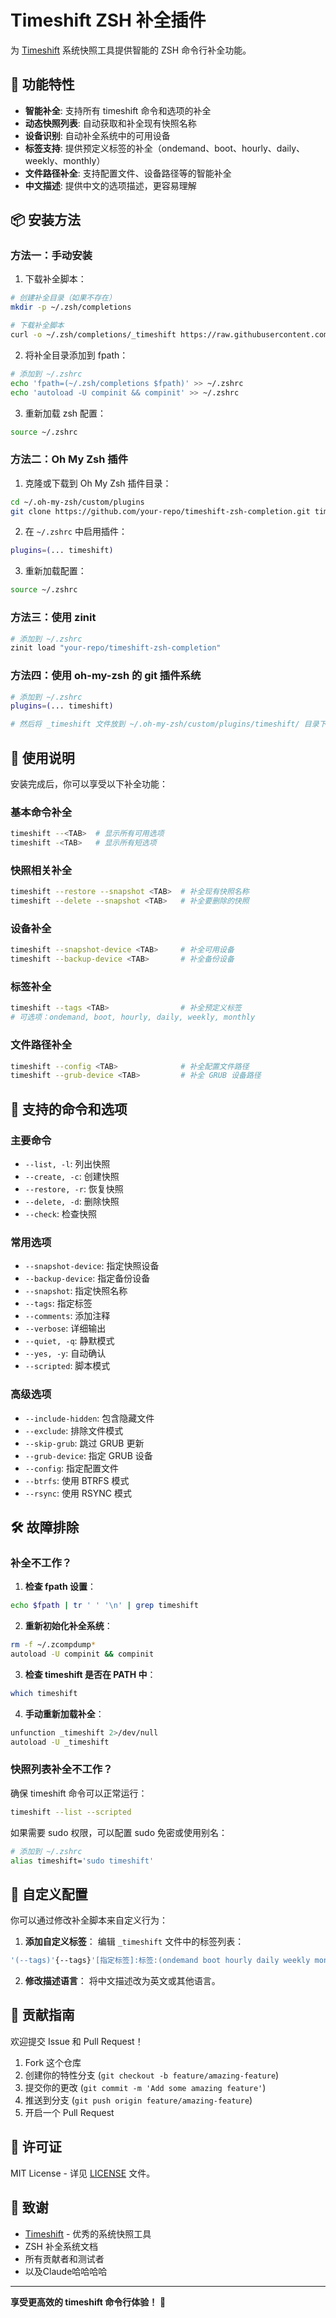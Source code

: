 # Timeshift ZSH 补全插件

为 [Timeshift](https://github.com/teejee2008/timeshift) 系统快照工具提供智能的 ZSH 命令行补全功能。

## 🚀 功能特性

- **智能补全**: 支持所有 timeshift 命令和选项的补全
- **动态快照列表**: 自动获取和补全现有快照名称
- **设备识别**: 自动补全系统中的可用设备
- **标签支持**: 提供预定义标签的补全（ondemand、boot、hourly、daily、weekly、monthly）
- **文件路径补全**: 支持配置文件、设备路径等的智能补全
- **中文描述**: 提供中文的选项描述，更容易理解

## 📦 安装方法

### 方法一：手动安装

1. 下载补全脚本：
```bash
# 创建补全目录（如果不存在）
mkdir -p ~/.zsh/completions

# 下载补全脚本
curl -o ~/.zsh/completions/_timeshift https://raw.githubusercontent.com/your-repo/timeshift-zsh-completion/main/_timeshift
```

2. 将补全目录添加到 fpath：
```bash
# 添加到 ~/.zshrc
echo 'fpath=(~/.zsh/completions $fpath)' >> ~/.zshrc
echo 'autoload -U compinit && compinit' >> ~/.zshrc
```

3. 重新加载 zsh 配置：
```bash
source ~/.zshrc
```

### 方法二：Oh My Zsh 插件

1. 克隆或下载到 Oh My Zsh 插件目录：
```bash
cd ~/.oh-my-zsh/custom/plugins
git clone https://github.com/your-repo/timeshift-zsh-completion.git timeshift
```

2. 在 `~/.zshrc` 中启用插件：
```bash
plugins=(... timeshift)
```

3. 重新加载配置：
```bash
source ~/.zshrc
```

### 方法三：使用 zinit

```bash
# 添加到 ~/.zshrc
zinit load "your-repo/timeshift-zsh-completion"
```

### 方法四：使用 oh-my-zsh 的 git 插件系统

```bash
# 添加到 ~/.zshrc
plugins=(... timeshift)

# 然后将 _timeshift 文件放到 ~/.oh-my-zsh/custom/plugins/timeshift/ 目录下
```

## 🎯 使用说明

安装完成后，你可以享受以下补全功能：

### 基本命令补全
```bash
timeshift --<TAB>  # 显示所有可用选项
timeshift -<TAB>   # 显示所有短选项
```

### 快照相关补全
```bash
timeshift --restore --snapshot <TAB>  # 补全现有快照名称
timeshift --delete --snapshot <TAB>   # 补全要删除的快照
```

### 设备补全
```bash
timeshift --snapshot-device <TAB>     # 补全可用设备
timeshift --backup-device <TAB>       # 补全备份设备
```

### 标签补全
```bash
timeshift --tags <TAB>                # 补全预定义标签
# 可选项：ondemand, boot, hourly, daily, weekly, monthly
```

### 文件路径补全
```bash
timeshift --config <TAB>              # 补全配置文件路径
timeshift --grub-device <TAB>         # 补全 GRUB 设备路径
```

## 🔧 支持的命令和选项

### 主要命令
- `--list, -l`: 列出快照
- `--create, -c`: 创建快照
- `--restore, -r`: 恢复快照
- `--delete, -d`: 删除快照
- `--check`: 检查快照

### 常用选项
- `--snapshot-device`: 指定快照设备
- `--backup-device`: 指定备份设备
- `--snapshot`: 指定快照名称
- `--tags`: 指定标签
- `--comments`: 添加注释
- `--verbose`: 详细输出
- `--quiet, -q`: 静默模式
- `--yes, -y`: 自动确认
- `--scripted`: 脚本模式

### 高级选项
- `--include-hidden`: 包含隐藏文件
- `--exclude`: 排除文件模式
- `--skip-grub`: 跳过 GRUB 更新
- `--grub-device`: 指定 GRUB 设备
- `--config`: 指定配置文件
- `--btrfs`: 使用 BTRFS 模式
- `--rsync`: 使用 RSYNC 模式

## 🛠️ 故障排除

### 补全不工作？

1. **检查 fpath 设置**：
```bash
echo $fpath | tr ' ' '\n' | grep timeshift
```

2. **重新初始化补全系统**：
```bash
rm -f ~/.zcompdump*
autoload -U compinit && compinit
```

3. **检查 timeshift 是否在 PATH 中**：
```bash
which timeshift
```

4. **手动重新加载补全**：
```bash
unfunction _timeshift 2>/dev/null
autoload -U _timeshift
```

### 快照列表补全不工作？

确保 timeshift 命令可以正常运行：
```bash
timeshift --list --scripted
```

如果需要 sudo 权限，可以配置 sudo 免密或使用别名：
```bash
# 添加到 ~/.zshrc
alias timeshift='sudo timeshift'
```

## 📝 自定义配置

你可以通过修改补全脚本来自定义行为：

1. **添加自定义标签**：
编辑 `_timeshift` 文件中的标签列表：
```bash
'(--tags)'{--tags}'[指定标签]:标签:(ondemand boot hourly daily weekly monthly custom1 custom2)'
```

2. **修改描述语言**：
将中文描述改为英文或其他语言。

## 🤝 贡献指南

欢迎提交 Issue 和 Pull Request！

1. Fork 这个仓库
2. 创建你的特性分支 (`git checkout -b feature/amazing-feature`)
3. 提交你的更改 (`git commit -m 'Add some amazing feature'`)
4. 推送到分支 (`git push origin feature/amazing-feature`)
5. 开启一个 Pull Request

## 📄 许可证

MIT License - 详见 [LICENSE](LICENSE) 文件。

## 🙏 致谢

- [Timeshift](https://github.com/teejee2008/timeshift) - 优秀的系统快照工具
- ZSH 补全系统文档
- 所有贡献者和测试者
- 以及Claude哈哈哈哈
---

**享受更高效的 timeshift 命令行体验！** 🎉

